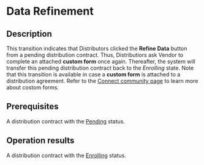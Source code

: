 # Data Refinement
## Description
This transition indicates that Distributors clicked the **Refine Data** button from a pending distribution contract. Thus, Distributiors ask Vendor to complete an attached **custom form** once again. Thereafter, the system will transfer this pending distribution contract back to the *Enrolling* state. Note that this transition is available in case a **custom form** is attached to a distribution agreement. Refer to the [Connect community page](https://connect.cloudblue.com/community/modules/forms/) to learn more about costom forms.
## Prerequisites
A distribution contract with the [Pending](s-b-pending.html) status.
## Operation results
A distribution contract with the [Enrolling](s-a-enrolling.html) status.
